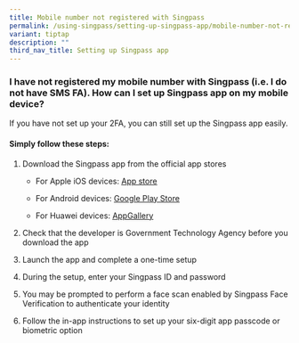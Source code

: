 ```yaml
---
title: Mobile number not registered with Singpass
permalink: /using-singpass/setting-up-singpass-app/mobile-number-not-registered/
variant: tiptap
description: ""
third_nav_title: Setting up Singpass app
---
```

<h3>I have not registered my mobile number with Singpass (i.e. I do not have SMS FA). How can I set up Singpass app on my mobile device?</h3>
<p>If you have not set up your 2FA, you can still set up the Singpass app
easily.</p>
<h4>Simply follow these steps:</h4>
<ol data-tight="true" class="tight">
<li>
<p>Download the Singpass app from the official app stores</p>
<ul data-tight="true" class="tight">
<li>
<p>For Apple iOS devices: <a href="https://apps.apple.com/us/app/singpass/id1340660807" rel="noopener noreferrer nofollow" target="_blank"><u>App store</u></a>
</p>
</li>
<li>
<p>For Android devices: <a href="https://play.google.com/store/apps/details?id=sg.ndi.sp" rel="noopener noreferrer nofollow" target="_blank"><u>Google Play Store</u></a>
</p>
</li>
<li>
<p>For Huawei devices: <a href="https://appgallery.huawei.com/#/app/C104129719" rel="noopener noreferrer nofollow" target="_blank"><u>AppGallery</u></a>
</p>
</li>
</ul>
</li>
<li>
<p>Check that the developer is Government Technology Agency before you download
the app</p>
</li>
<li>
<p>Launch the app and complete a one-time setup</p>
</li>
<li>
<p>During the setup, enter your Singpass ID and password</p>
</li>
<li>
<p>You may be prompted to perform a face scan enabled by Singpass Face Verification
to authenticate your identity</p>
</li>
<li>
<p>Follow the in-app instructions to set up your six-digit app passcode or
biometric option</p>
</li>
</ol>
<p></p>